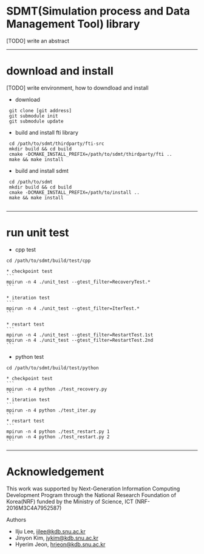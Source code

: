 SDMT(Simulation process and Data Management Tool) library
===
[TODO] write an abstract

---

download and install
===
[TODO] write environment, how to downdload and install

- download
```
 git clone [git address]
 git submodule init
 git submodule update
```

- build and install fti library
```
 cd /path/to/sdmt/thirdparty/fti-src
 mkdir build && cd build
 cmake -DCMAKE_INSTALL_PREFIX=/path/to/sdmt/thirdparty/fti ..
 make && make install
```

- build and install sdmt

```
 cd /path/to/sdmt
 mkdir build && cd build
 cmake -DCMAKE_INSTALL_PREFIX=/path/to/install ..
 make && make install
 
```
---

run unit test
===
- cpp test
```
cd /path/to/sdmt/build/test/cpp
```
    * checkpoint test
    ```
    mpirun -n 4 ./unit_test --gtest_filter=RecoveryTest.*
    ```

    * iteration test
    ```
    mpirun -n 4 ./unit_test --gtest_filter=IterTest.*
    ```

    * restart test
    ```
    mpirun -n 4 ./unit_test --gtest_filter=RestartTest.1st
    mpirun -n 4 ./unit_test --gtest_filter=RestartTest.2nd
    ```

- python test
```
cd /path/to/sdmt/build/test/python
```
    * checkpoint test
    ```
    mpirun -n 4 python ./test_recovery.py
    ```
    * iteration test
    ```
    mpirun -n 4 python ./test_iter.py
    ```
    * restart test
    ```
    mpirun -n 4 python ./test_restart.py 1
    mpirun -n 4 python ./test_restart.py 2
    ```
---

Acknowledgement
===
This work was supported by Next-Generation Information Computing Development Program through
the National Research Foundation of Korea(NRF) funded by the Ministry of Science, ICT (NRF-2016M3C4A7952587)

Authors
- Ilju Lee, ijlee@kdb.snu.ac.kr
- Jinyon Kim, jykim@kdb.snu.ac.kr
- Hyerim Jeon, hrjeon@kdb.snu.ac.kr
